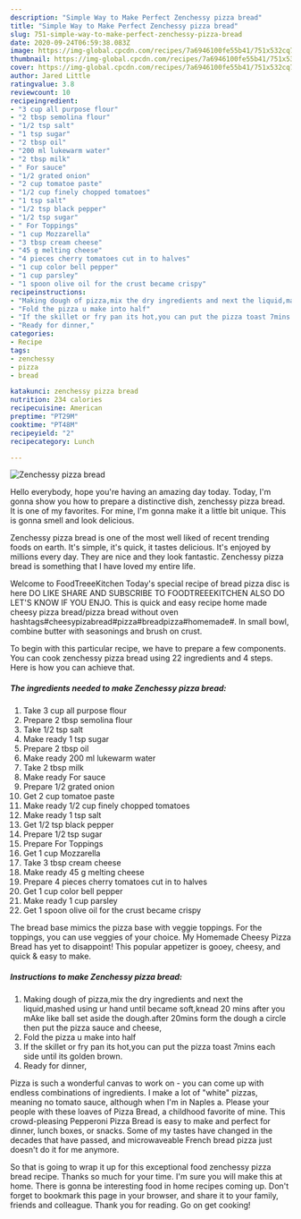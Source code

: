 ```yaml
---
description: "Simple Way to Make Perfect Zenchessy pizza bread"
title: "Simple Way to Make Perfect Zenchessy pizza bread"
slug: 751-simple-way-to-make-perfect-zenchessy-pizza-bread
date: 2020-09-24T06:59:38.083Z
image: https://img-global.cpcdn.com/recipes/7a6946100fe55b41/751x532cq70/zenchessy-pizza-bread-recipe-main-photo.jpg
thumbnail: https://img-global.cpcdn.com/recipes/7a6946100fe55b41/751x532cq70/zenchessy-pizza-bread-recipe-main-photo.jpg
cover: https://img-global.cpcdn.com/recipes/7a6946100fe55b41/751x532cq70/zenchessy-pizza-bread-recipe-main-photo.jpg
author: Jared Little
ratingvalue: 3.8
reviewcount: 10
recipeingredient:
- "3 cup all purpose flour"
- "2 tbsp semolina flour"
- "1/2 tsp salt"
- "1 tsp sugar"
- "2 tbsp oil"
- "200 ml lukewarm water"
- "2 tbsp milk"
- " For sauce"
- "1/2 grated onion"
- "2 cup tomatoe paste"
- "1/2 cup finely chopped tomatoes"
- "1 tsp salt"
- "1/2 tsp black pepper"
- "1/2 tsp sugar"
- " For Toppings"
- "1 cup Mozzarella"
- "3 tbsp cream cheese"
- "45 g melting cheese"
- "4 pieces cherry tomatoes cut in to halves"
- "1 cup color bell pepper"
- "1 cup parsley"
- "1 spoon olive oil for the crust became crispy"
recipeinstructions:
- "Making dough of pizza,mix the dry ingredients and next the liquid,mashed using ur hand until became soft,knead 20 mins after you mAke like ball set aside the dough.after 20mins form the dough a circle then put the pizza sauce and cheese,"
- "Fold the pizza u make into half"
- "If the skillet or fry pan its hot,you can put the pizza toast 7mins each side until its golden brown."
- "Ready for dinner,"
categories:
- Recipe
tags:
- zenchessy
- pizza
- bread

katakunci: zenchessy pizza bread 
nutrition: 234 calories
recipecuisine: American
preptime: "PT29M"
cooktime: "PT48M"
recipeyield: "2"
recipecategory: Lunch

---
```



![Zenchessy pizza bread](https://img-global.cpcdn.com/recipes/7a6946100fe55b41/751x532cq70/zenchessy-pizza-bread-recipe-main-photo.jpg)

Hello everybody, hope you're having an amazing day today. Today, I'm gonna show you how to prepare a distinctive dish, zenchessy pizza bread. It is one of my favorites. For mine, I'm gonna make it a little bit unique. This is gonna smell and look delicious.

Zenchessy pizza bread is one of the most well liked of recent trending foods on earth. It's simple, it's quick, it tastes delicious. It's enjoyed by millions every day. They are nice and they look fantastic. Zenchessy pizza bread is something that I have loved my entire life.

Welcome to FoodTreeeKitchen Today&#39;s special recipe of bread pizza disc is here DO LIKE SHARE AND SUBSCRIBE TO FOODTREEEKITCHEN ALSO DO LET&#39;S KNOW IF YOU ENJO. This is quick and easy recipe home made cheesy pizza bread/pizza bread without oven hashtags#cheesypizabread#pizza#breadpizza#homemade#. In small bowl, combine butter with seasonings and brush on crust.


To begin with this particular recipe, we have to prepare a few components. You can cook zenchessy pizza bread using 22 ingredients and 4 steps. Here is how you can achieve that.

<!--inarticleads1-->

##### The ingredients needed to make Zenchessy pizza bread:

1. Take 3 cup all purpose flour
1. Prepare 2 tbsp semolina flour
1. Take 1/2 tsp salt
1. Make ready 1 tsp sugar
1. Prepare 2 tbsp oil
1. Make ready 200 ml lukewarm water
1. Take 2 tbsp milk
1. Make ready  For sauce
1. Prepare 1/2 grated onion
1. Get 2 cup tomatoe paste
1. Make ready 1/2 cup finely chopped tomatoes
1. Make ready 1 tsp salt
1. Get 1/2 tsp black pepper
1. Prepare 1/2 tsp sugar
1. Prepare  For Toppings
1. Get 1 cup Mozzarella
1. Take 3 tbsp cream cheese
1. Make ready 45 g melting cheese
1. Prepare 4 pieces cherry tomatoes cut in to halves
1. Get 1 cup color bell pepper
1. Make ready 1 cup parsley
1. Get 1 spoon olive oil for the crust became crispy


The bread base mimics the pizza base with veggie toppings. For the toppings, you can use veggies of your choice. My Homemade Cheesy Pizza Bread has yet to disappoint! This popular appetizer is gooey, cheesy, and quick &amp; easy to make. 

<!--inarticleads2-->

##### Instructions to make Zenchessy pizza bread:

1. Making dough of pizza,mix the dry ingredients and next the liquid,mashed using ur hand until became soft,knead 20 mins after you mAke like ball set aside the dough.after 20mins form the dough a circle then put the pizza sauce and cheese,
1. Fold the pizza u make into half
1. If the skillet or fry pan its hot,you can put the pizza toast 7mins each side until its golden brown.
1. Ready for dinner,


Pizza is such a wonderful canvas to work on - you can come up with endless combinations of ingredients. I make a lot of &#34;white&#34; pizzas, meaning no tomato sauce, although when I&#39;m in Naples a. Please your people with these loaves of Pizza Bread, a childhood favorite of mine. This crowd-pleasing Pepperoni Pizza Bread is easy to make and perfect for dinner, lunch boxes, or snacks. Some of my tastes have changed in the decades that have passed, and microwaveable French bread pizza just doesn&#39;t do it for me anymore. 

So that is going to wrap it up for this exceptional food zenchessy pizza bread recipe. Thanks so much for your time. I'm sure you will make this at home. There is gonna be interesting food in home recipes coming up. Don't forget to bookmark this page in your browser, and share it to your family, friends and colleague. Thank you for reading. Go on get cooking!
